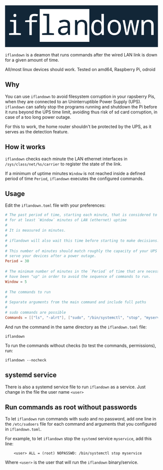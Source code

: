 
<p align="center"><img alt="iflandown" src="logo.png"/></p>

`iflandown` is a deamon that runs commands after the wired LAN link is down for a given amount
of time.

All/most linux devices should work. Tested on amd64, Raspberry Pi, odroid 

## Why

You can use `iflandown` to avoid filesystem corruption in your rapsberry
Pis, when they are connected to an Uninterruptible Power Supply (UPS). 
`iflandown` can safely stop the programs running and shutdown the Pi before it
runs beyond the UPS time limit, avoiding thus risk of sd card corruption, in
case of a too long power outage.

For this to work, the home router shouldn't  be protected by the UPS, as it
serves as the detection feature.

## How it works

`iflandown` checks each minute the LAN ethernet interfaces in
`/sys/class/net/%s/carrier` to register the state of the link. 

If a minimum of uptime minutes `Window` is not reached inside a defined period
of time `Period`, `iflandown` executes the configured commands.

## Usage

Edit the `iflandown.toml` file with your preferences:

```toml
# The past period of time, starting each minute, that is considered to search
# for at least `Window` minutes of LAN (ethernet) uptime 
#
# It is measured in minutes.
#
# iflandown will also wait this time before starting to make decisions.
# 
# This number of minutes should match roughly the capacity of your UPS to
# serve your devices after a power outage.
Period = 30

# The minimum number of minutes in the `Period` of time that are necessary to
# have been "up" in order to avoid the sequence of commands to run. 
Window = 5

# The commands to run
#
# Separate arguments from the main command and include full paths
# 
# sudo commands are possible
Commands = [["ls", "-alrt"], ["sudo", "/bin/systemctl", "stop", "myservice"]]
```

And run the command in the same directory as the `iflandown.toml` file:

```console
iflandown
```

To run the commands without checks (to test the commands, permissions), run:

```console
iflandown --nocheck
```

## systemd service

There is also a systemd service file to run `iflandown` as a service. 
Just change in the file the user name `<user>`

## Run commands as root without passwords

To let `iflandown` run commands with sudo and no password, add one
line in the `/etc/sudoers` file for each command and arguments that you
configured in `iflandown.toml`.

For example, to let `iflandown` stop the `systemd` service `myservice`,
add this line:

```
    <user> ALL = (root) NOPASSWD: /bin/systemctl stop myservice
```

Where `<user>` is the user that will run the `iflandown` binary/service.

